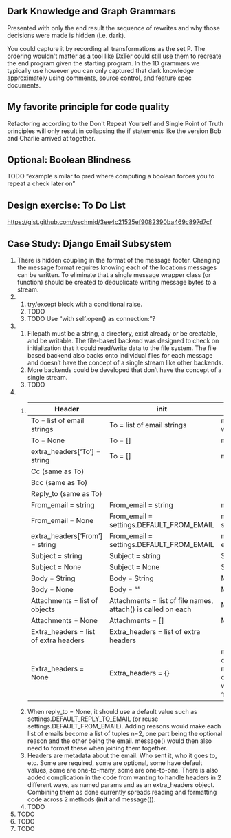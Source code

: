 ## Dark Knowledge and Graph Grammars

Presented with only the end result the sequence of rewrites and why those decisions were made is hidden (i.e. dark).

You could capture it by recording all transformations as the set P. The ordering wouldn't matter as a tool like DxTer could still use them to recreate the end program given the starting program. In the 1D grammars we typically use however you can only captured that dark knowledge approximately using comments, source control, and feature spec documents.

## My favorite principle for code quality

Refactoring according to the Don't Repeat Yourself and Single Point of Truth principles will only result in collapsing the if statements like the version Bob and Charlie arrived at together.

## Optional: Boolean Blindness

TODO “example similar to pred where computing a boolean forces you to repeat a check later on”

## Design exercise: To Do List

https://gist.github.com/oschmid/3ee4c21525ef9082390ba469c897d7cf

## Case Study: Django Email Subsystem

1. There is hidden coupling in the format of the message footer. Changing the message format requires knowing each of the locations messages can be written. To eliminate that a single message wrapper class (or function) should be created to deduplicate writing message bytes to a stream.
1.
   1. try/except block with a conditional raise.
   1. TODO
   1. TODO Use “with self.open() as connection:”?
1.
   1. Filepath must be a string, a directory, exist already or be creatable, and be writable. The file-based backend was designed to check on initialization that it could read/write data to the file system. The file based backend also backs onto individual files for each message and doesn’t have the concept of a single stream like other backends.
   1. More backends could be developed that don’t have the concept of a single stream.
   1. TODO
1.
   1. | Header | __init__ | message() |
      |--------|----------|-----------|
      | To = list of email strings | To = list of email strings | msg[‘To’] = email strings joined with commas |
      | To = None | To = [] | msg[‘To’] = None |
      | extra_headers[‘To’] = string | To = [] | msg[‘To’] = extra_headers[‘To’] |
      | Cc (same as To) | | |
      | Bcc (same as To) | | |
      | Reply_to (same as To) | | |
      | From_email = string | From_email = string | msg[‘From’] = string |
      | From_email = None | From_email = settings.DEFAULT_FROM_EMAIL | msg[‘From’] = settings.DEFAULT_FROM_EMAIL |
      | extra_headers[‘From’] = string | From_email = settings.DEFAULT_FROM_EMAIL | msg[‘From’] = extra_headers[‘From’] |
      | Subject = string | Subject = string | Subject = string |
      | Subject = None | Subject = None | Subject = None |
      | Body = String | Body = String | Msg = SafeMIMEText |
      | Body = None | Body = “” | Msg = SafeMIMEText |
      | Attachments = list of objects | Attachments = list of file names, attach() is called on each | Msg has attachments attached |
      | Attachments = None | Attachments = [] | Msg has no attachments |
      | Extra_headers = list of extra headers | Extra_headers = list of extra headers | |
      | Extra_headers = None | Extra_headers = {} | msg[‘Date’] is added with current date/time, msg[‘Message-ID’] is added, all other extra headers are added with existing casing except for ‘from’ |
   1. When reply_to = None, it should use a default value such as settings.DEFAULT_REPLY_TO_EMAIL (or reuse settings.DEFAULT_FROM_EMAIL). Adding reasons would make each list of emails become a list of tuples n=2, one part being the optional reason and the other being the email. message() would then also need to format these when joining them together.
   1. Headers are metadata about the email. Who sent it, who it goes to, etc. Some are required, some are optional, some have default values, some are one-to-many, some are one-to-one. There is also added complication in the code from wanting to handle headers in 2 different ways, as named params and as an extra_headers object. Combining them as done currently spreads reading and formatting code across 2 methods (__init__ and message()).
   1. TODO
1. TODO
1. TODO
1. TODO
